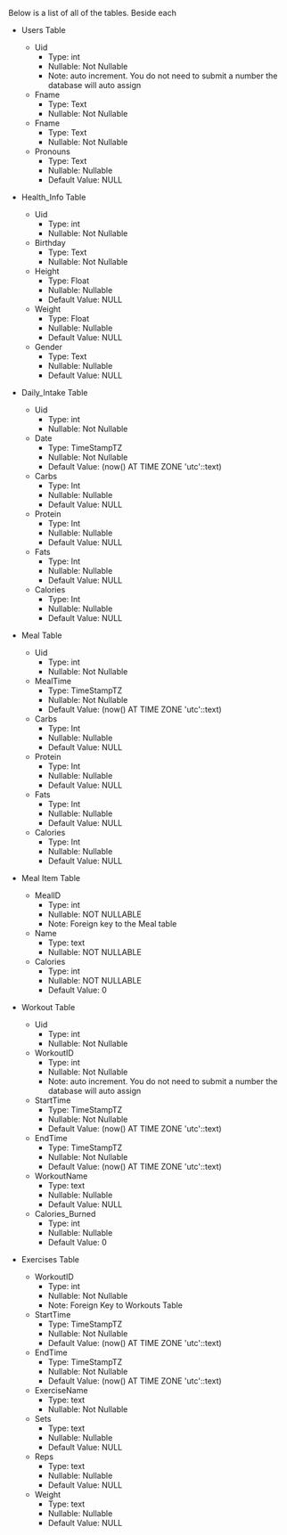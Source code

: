 Below is a list of all of the tables. Beside each 
- Users Table
	- Uid 
		- Type: int
		- Nullable: Not Nullable
		- Note: auto increment. You do not need to submit a number the database will auto assign
	- Fname
		- Type: Text
		- Nullable: Not Nullable
	- Fname
		- Type: Text
		- Nullable: Not Nullable
	- Pronouns
		- Type: Text
		- Nullable: Nullable
		- Default Value: NULL
 
  
- Health_Info Table
	- Uid 
		- Type: int
		- Nullable: Not Nullable
	- Birthday
		- Type: Text
		- Nullable: Not Nullable
	- Height
		- Type: Float
		- Nullable:  Nullable
		- Default Value: NULL
	- Weight
		- Type: Float
		- Nullable: Nullable
		- Default Value: NULL
	- Gender
		-  Type: Text
		- Nullable: Nullable
		- Default Value: NULL
	 
  
- Daily_Intake Table
	- Uid 
		- Type: int
		- Nullable: Not Nullable
	- Date
		- Type: TimeStampTZ
		- Nullable: Not Nullable
		- Default Value: (now() AT TIME ZONE 'utc'::text)
	- Carbs
		- Type: Int
		- Nullable:  Nullable
		- Default Value: NULL
	- Protein
		- Type: Int
		- Nullable: Nullable
		- Default Value: NULL
	- Fats
		-  Type: Int
		- Nullable: Nullable
		- Default Value: NULL
	- Calories
		-  Type: Int
		- Nullable: Nullable
		- Default Value: NULL


- Meal Table
	- Uid 
		- Type: int
		- Nullable: Not Nullable
	- MealTime
		- Type: TimeStampTZ
		- Nullable: Not Nullable
		- Default Value: (now() AT TIME ZONE 'utc'::text)
	- Carbs
		- Type: Int
		- Nullable:  Nullable
		- Default Value: NULL
	- Protein
		- Type: Int
		- Nullable: Nullable
		- Default Value: NULL
	- Fats
		-  Type: Int
		- Nullable: Nullable
		- Default Value: NULL
	- Calories
		-  Type: Int
		- Nullable: Nullable
		- Default Value: NULL


- Meal Item Table
	- MealID
		- Type: int
		- Nullable: NOT NULLABLE
		- Note: Foreign key to the Meal table
	- Name
		- Type: text
		- Nullable: NOT NULLABLE
	- Calories
		- Type: int
		- Nullable: NOT NULLABLE
		- Default Value: 0


- Workout Table
	- Uid 
		- Type: int
		- Nullable: Not Nullable
	- WorkoutID 
		- Type: int
		- Nullable: Not Nullable
		- Note: auto increment. You do not need to submit a number the database will auto assign
	- StartTime
		- Type: TimeStampTZ
		- Nullable: Not Nullable
		- Default Value: (now() AT TIME ZONE 'utc'::text)
	- EndTime
		- Type: TimeStampTZ
		- Nullable: Not Nullable
		- Default Value: (now() AT TIME ZONE 'utc'::text)
	- WorkoutName
		- Type: text
		- Nullable: Nullable
		- Default Value: NULL
	- Calories_Burned
		- Type: int
		- Nullable: Nullable
		- Default Value: 0


- Exercises Table
	- WorkoutID 
		- Type: int
		- Nullable: Not Nullable
		- Note: Foreign Key to Workouts Table
	- StartTime
		- Type: TimeStampTZ
		- Nullable: Not Nullable
		- Default Value: (now() AT TIME ZONE 'utc'::text)
	- EndTime
		- Type: TimeStampTZ
		- Nullable: Not Nullable
		- Default Value: (now() AT TIME ZONE 'utc'::text)
	- ExerciseName
		- Type: text
		- Nullable: Not Nullable
	- Sets
		- Type: text
		- Nullable: Nullable
		- Default Value: NULL
	- Reps
		- Type: text
		- Nullable: Nullable
		- Default Value: NULL
	- Weight
		- Type: text
		- Nullable: Nullable
		- Default Value: NULL